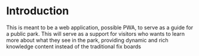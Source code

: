 # Introduction

This is meant to be a web application, possible PWA, to serve as a guide for a
public park. This will serve as a support for visitors who wants to learn more
about what they see in the park, providing dynamic and rich knowledge content
instead of the traditional fix boards
